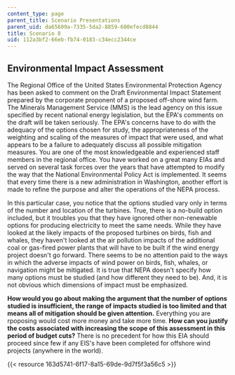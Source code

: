 ```yaml
---
content_type: page
parent_title: Scenario Presentations
parent_uid: da65609a-7335-5da2-8859-600efecd8844
title: Scenario 8
uid: 112a3bf2-66eb-fb74-0183-c34ecc2344ce
---
```


Environmental Impact Assessment
-------------------------------

The Regional Office of the United States Environmental Protection Agency has been asked to comment on the Draft Environmental Impact Statement prepared by the corporate proponent of a proposed off-shore wind farm. The Minerals Management Service (MMS) is the lead agency on this issue specified by recent national energy legislation, but the EPA's comments on the draft will be taken seriously. The EPA's concerns have to do with the adequacy of the options chosen for study, the appropriateness of the weighting and scaling of the measures of impact that were used, and what appears to be a failure to adequately discuss all possible mitigation measures. You are one of the most knowledgeable and experienced staff members in the regional office. You have worked on a great many EIAs and served on several task forces over the years that have attempted to modify the way that the National Environmental Policy Act is implemented. It seems that every time there is a new administration in Washington, another effort is made to refine the purpose and alter the operations of the NEPA process.

In this particular case, you notice that the options studied vary only in terms of the number and location of the turbines. True, there is a no-build option included, but it troubles you that they have ignored other non-renewable options for producing electricity to meet the same needs. While they have looked at the likely impacts of the proposed turbines on birds, fish and whales, they haven't looked at the air pollution impacts of the additional coal or gas-fired power plants that will have to be built if the wind energy project doesn't go forward. There seems to be no attention paid to the ways in which the adverse impacts of wind power on birds, fish, whales, or navigation might be mitigated. It is true that NEPA doesn't specify how many options must be studied (and how different they need to be). And, it is not obvious which dimensions of impact must be emphasized.

**How would you go about making the argument that the number of options studied is insufficient, the range of impacts studied is too limited and that means all of mitigation should be given attention.** Everything you are rpoposing would cost more money and take more time. **How can you justify the costs associated with increasing the scope of this assessment in this period of budget cuts?** There is no precedent for how this EIA should proceed since few if any EIS's have been completed for offshore wind projects (anywhere in the world).

{{< resource 163d5741-6f17-8a15-69de-9d7f5f3a56c5 >}}